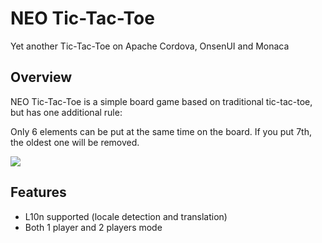 # NEO Tic-Tac-Toe
Yet another Tic-Tac-Toe on Apache Cordova, OnsenUI and Monaca

## Overview
NEO Tic-Tac-Toe is a simple board game based on traditional tic-tac-toe,
but has one additional rule:

Only 6 elements can be put at the same time on the board.
If you put 7th, the oldest one will be removed.

![](http://brfl.web.fc2.com/pockecom/neotictactoe.gif)

## Features
+ L10n supported (locale detection and translation)
+ Both 1 player and 2 players mode
